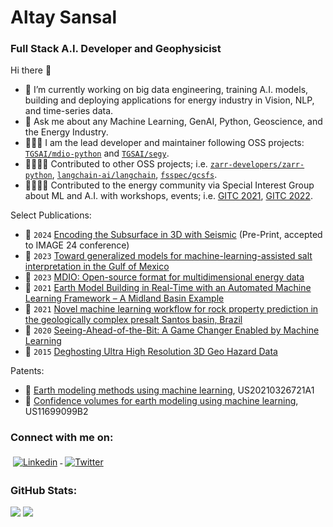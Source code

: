 # Altay Sansal
### Full Stack A.I. Developer and Geophysicist

Hi there 👋
- 🔭 I’m currently working on big data engineering, training A.I. models, building and deploying applications for energy industry in Vision, NLP, and time-series data.
- 💬 Ask me about any Machine Learning, GenAI, Python, Geoscience, and the Energy Industry.
- 🧑🏻‍💻 I am the lead developer and maintainer following OSS projects: [`TGSAI/mdio-python`][mdio-github] and [`TGSAI/segy`][segy-github].
- 🫱🏻‍🫲🏽 Contributed to other OSS projects; i.e. [`zarr-developers/zarr-python`][zarr-github], [`langchain-ai/langchain`][langchain-github], [`fsspec/gcsfs`][gcsfs-github].
- 🫱🏻‍🫲🏽 Contributed to the energy community via Special Interest Group about ML and A.I. with workshops, events; i.e. [GITC 2021], [GITC 2022].

[mdio-github]: https://github.com/TGSAI/mdio-python
[segy-github]: https://github.com/TGSAI/segy
[zarr-github]: https://github.com/zarr-developers/zarr-python
[langchain-github]: https://github.com/langchain-ai/langchain
[gcsfs-github]: https://github.com/fsspec/gcsfs
[gitc 2021]: https://www.linkedin.com/pulse/geophysics-cloud-gitc-back-eduardo-alvarez/
[gitc 2022]: https://www.gshtx.org/Public/SharedContent/Events/Event_Display.aspx?EventKey=5c1a972f-9f8e-4aea-88db-c955d5e25ac2

Select Publications:
- 📄 `2024` [Encoding the Subsurface in 3D with Seismic][seismic-vit-mae3d] (Pre-Print, accepted to IMAGE 24 conference)
- 📄 `2023` [Toward generalized models for machine-learning-assisted salt interpretation in the Gulf of Mexico][saltnet]
- 📄 `2023` [MDIO: Open-source format for multidimensional energy data][mdio]
- 📄 `2021` [Earth Model Building in Real-Time with an Automated Machine Learning Framework – A Midland Basin Example][qearth-realtime]
- 📄 `2021` [Novel machine learning workflow for rock property prediction in the geologically complex presalt Santos basin, Brazil][qearth]
- 📄 `2020` [Seeing-Ahead-of-the-Bit: A Game Changer Enabled by Machine Learning][qearth-ahead-bit]
- 📄 `2015` [Deghosting Ultra High Resolution 3D Geo Hazard Data][seismic-broadband]

[seismic-vit-mae3d]: https://arxiv.org/abs/2403.13593
[saltnet]: https://library.seg.org/doi/10.1190/tle42060390.1
[mdio]: https://library.seg.org/doi/10.1190/tle42070465.1
[qearth-realtime]: https://library.seg.org/doi/10.15530/urtec-2021-5659
[qearth]: https://library.seg.org/doi/10.1190/segam2021-3594813.1
[qearth-ahead-bit]: https://onepetro.org/ARMAUSRMS/proceedings-abstract/ARMA20/All-ARMA20/448810
[seismic-broadband]: https://www.earthdoc.org/content/papers/10.3997/2214-4609.201413244

Patents:
- 📜 [Earth modeling methods using machine learning][qearth-patent1], US20210326721A1
- 📜 [Confidence volumes for earth modeling using machine learning][qearth-patent2], US11699099B2

[qearth-patent1]: https://patents.google.com/patent/US20210326721A1/en
[qearth-patent2]: https://patents.google.com/patent/US11699099B2/en

### Connect with me on:
<p align="left">
<a href="https://www.linkedin.com/in/tasansal/" target="_blank">
<img src="https://raw.githubusercontent.com/klaasnicolaas/ColoredBadges/master/svg/social/linkedin.svg" alt="Linkedin" style="vertical-align:top; margin:4px">
</a>
<a href="https://twitter.com/tunapedia" target="_blank">
<img src="https://raw.githubusercontent.com/klaasnicolaas/ColoredBadges/master/svg/social/twitter.svg" alt="Twitter" style="vertical-align:top; margin:4px">
</a>
</p>

### GitHub Stats:
<div align="left">
<img src="https://github-readme-streak-stats.herokuapp.com?user=tasansal&theme=neon" />
<img src="https://github-readme-stats.vercel.app/api?username=tasansal&&theme=dark&show_icons=true" />
</div>
